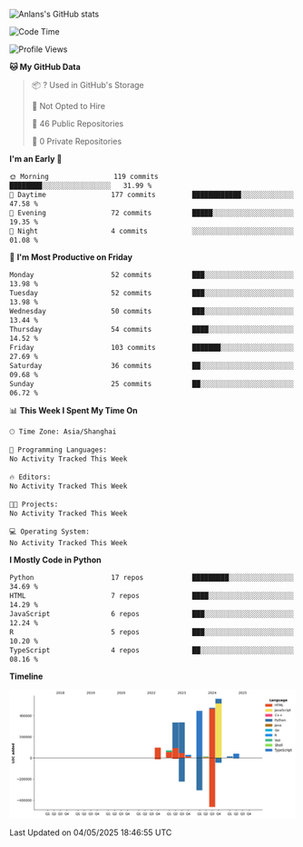 <!-- ![Anlans's GitHub stats](https://github-readme-stats.vercel.app/api?username=Anlans) -->
![Anlans's GitHub stats](https://github-readme-stats.vercel.app/api?username=Anlans&rank_icon=github)

<!--START_SECTION:waka-->
![Code Time](http://img.shields.io/badge/Code%20Time-0%20secs-blue)

![Profile Views](http://img.shields.io/badge/Profile%20Views-0-blue)

**🐱 My GitHub Data** 

> 📦 ? Used in GitHub's Storage 
 > 
> 🚫 Not Opted to Hire
 > 
> 📜 46 Public Repositories 
 > 
> 🔑 0 Private Repositories 
 > 
**I'm an Early 🐤** 

```text
🌞 Morning                119 commits         ████████░░░░░░░░░░░░░░░░░   31.99 % 
🌆 Daytime                177 commits         ████████████░░░░░░░░░░░░░   47.58 % 
🌃 Evening                72 commits          █████░░░░░░░░░░░░░░░░░░░░   19.35 % 
🌙 Night                  4 commits           ░░░░░░░░░░░░░░░░░░░░░░░░░   01.08 % 
```
📅 **I'm Most Productive on Friday** 

```text
Monday                   52 commits          ███░░░░░░░░░░░░░░░░░░░░░░   13.98 % 
Tuesday                  52 commits          ███░░░░░░░░░░░░░░░░░░░░░░   13.98 % 
Wednesday                50 commits          ███░░░░░░░░░░░░░░░░░░░░░░   13.44 % 
Thursday                 54 commits          ████░░░░░░░░░░░░░░░░░░░░░   14.52 % 
Friday                   103 commits         ███████░░░░░░░░░░░░░░░░░░   27.69 % 
Saturday                 36 commits          ██░░░░░░░░░░░░░░░░░░░░░░░   09.68 % 
Sunday                   25 commits          ██░░░░░░░░░░░░░░░░░░░░░░░   06.72 % 
```


📊 **This Week I Spent My Time On** 

```text
🕑︎ Time Zone: Asia/Shanghai

💬 Programming Languages: 
No Activity Tracked This Week

🔥 Editors: 
No Activity Tracked This Week

🐱‍💻 Projects: 
No Activity Tracked This Week

💻 Operating System: 
No Activity Tracked This Week
```

**I Mostly Code in Python** 

```text
Python                   17 repos            █████████░░░░░░░░░░░░░░░░   34.69 % 
HTML                     7 repos             ████░░░░░░░░░░░░░░░░░░░░░   14.29 % 
JavaScript               6 repos             ███░░░░░░░░░░░░░░░░░░░░░░   12.24 % 
R                        5 repos             ███░░░░░░░░░░░░░░░░░░░░░░   10.20 % 
TypeScript               4 repos             ██░░░░░░░░░░░░░░░░░░░░░░░   08.16 % 
```



**Timeline**

![Lines of Code chart](https://raw.githubusercontent.com/Anlans/Anlans/main/assets/bar_graph.png)


 Last Updated on 04/05/2025 18:46:55 UTC
<!--END_SECTION:waka-->
